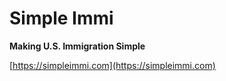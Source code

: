 # Simple Immi

**Making U.S. Immigration Simple**

[https://simpleimmi.com](https://simpleimmi.com)
